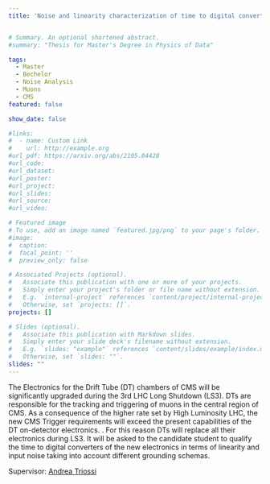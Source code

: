 ```yaml
---
title: 'Noise and linearity characterization of time to digital converters for the muon detector of CMS'


# Summary. An optional shortened abstract.
#summary: "Thesis for Master's Degree in Physics of Data"

tags:
  - Master
  - Bechelor
  - Noise Analysis
  - Muons
  - CMS
featured: false

show_date: false

#links:
#  - name: Custom Link
#    url: http://example.org
#url_pdf: https://arxiv.org/abs/2105.04428
#url_code:
#url_dataset:
#url_poster: 
#url_project:
#url_slides:
#url_source:
#url_video:

# Featured image
# To use, add an image named `featured.jpg/png` to your page's folder.
#image:
#  caption:
#  focal_point: ''
#  preview_only: false

# Associated Projects (optional).
#   Associate this publication with one or more of your projects.
#   Simply enter your project's folder or file name without extension.
#   E.g. `internal-project` references `content/project/internal-project/index.md`.
#   Otherwise, set `projects: []`.
projects: []

# Slides (optional).
#   Associate this publication with Markdown slides.
#   Simply enter your slide deck's filename without extension.
#   E.g. `slides: "example"` references `content/slides/example/index.md`.
#   Otherwise, set `slides: ""`.
slides: ""
---
```


The Electronics for the Drift Tube (DT) chambers of CMS will be significantly upgraded during the 3rd LHC Long Shutdown (LS3). DTs are responsible for the tracking and triggering of muons in the central region of CMS. As a consequence of the higher rate set by High Luminosity LHC, the new CMS Trigger requirements will exceed the present capabilities of the DT on-detector electronics. . For this reason DTs will replace all their electronics during LS3. It will be asked to the candidate student to qualify the time to digital converters of the new electronics in terms of linearity and input noise taking into account different grounding schemas. 

Supervisor: <a href="../../people/triossi-andrea">Andrea Triossi</a>
